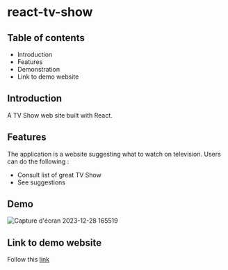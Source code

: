 <h1>react-tv-show</h1>
<h2>Table of contents</h2>
    <ul>
        <li>Introduction</li>
        <li>Features</li>
        <li>Demonstration</li>
        <li>Link to demo website</li>
    </ul>

<h2>Introduction</h2>

A TV Show web site built with React.

<h2>Features</h2>
The application is a website suggesting what to watch on television.
Users can do the following :
<ul>
    <li>Consult list of great TV Show</li>
    <li>See suggestions</li>
</ul>

<h2>Demo</h2>
  
![Capture d'écran 2023-12-28 165519](https://github.com/lazar360/react-tv-show/assets/91179295/af056f33-beb5-4ef1-810b-eddd59c69b99)

<h2>Link to demo website</h2>
 
Follow this <a href="https://react-tv-show-virid.vercel.app/">link</a> 
